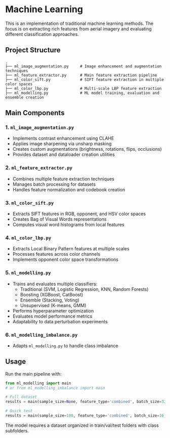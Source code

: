 # Machine Learning

This is an implementation of traditional machine learning methods. The focus is on extracting rich features from aerial imagery and evaluating different classification approaches.

## Project Structure

```
.
├── ml_image_augmentation.py     # Image enhancement and augmentation techniques
├── ml_feature_extractor.py      # Main feature extraction pipeline
├── ml_color_sift.py             # SIFT feature extraction in multiple color spaces
├── ml_color_lbp.py              # Multi-scale LBP feature extraction
├── ml_modelling.py              # ML model training, evaluation and ensemble creation
```

## Main Components

### 1. `ml_image_augmentation.py`
- Implements contrast enhancement using CLAHE
- Applies image sharpening via unsharp masking
- Creates custom augmentations (brightness, rotations, flips, occlusions)
- Provides dataset and dataloader creation utilities

### 2. `ml_feature_extractor.py`
- Combines multiple feature extraction techniques
- Manages batch processing for datasets
- Handles feature normalization and codebook creation

### 3. `ml_color_sift.py`
- Extracts SIFT features in RGB, opponent, and HSV color spaces
- Creates Bag of Visual Words representations
- Computes visual word histograms from local features

### 4. `ml_color_lbp.py`
- Extracts Local Binary Pattern features at multiple scales
- Processes features across color channels
- Implements opponent color space transformations

### 5. `ml_modelling.py`
- Trains and evaluates multiple classifiers:
  - Traditional (SVM, Logistic Regression, KNN, Random Forests)
  - Boosting (XGBoost, CatBoost)
  - Ensemble (Stacking, Voting)
  - Unsupervised (K-means, GMM)
- Performs hyperparameter optimization
- Evaluates model performance metrics
- Adaptability to data perturbation experiments

### 6. `ml_modelling_imbalance.py`

- Adapts `ml_modelling.py` to handle class imbalance

## Usage

Run the main pipeline with:
```python
from ml_modelling import main
# or from ml_modelling_imbalance import main

# Full dataset
results = main(sample_size=None, feature_type='combined', batch_size=32)

# Quick test
results = main(sample_size=100, feature_type='combined', batch_size=16)
```

The model requires a dataset organized in train/val/test folders with class subfolders.
